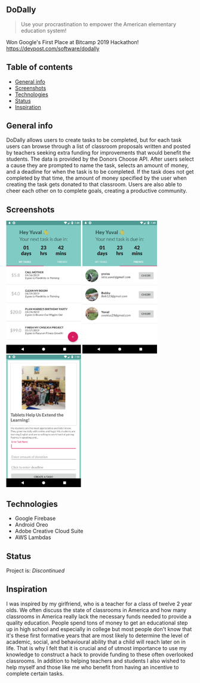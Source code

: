 ## DoDally

> Use your procrastination to empower the American elementary education system!

Won Google's First Place at Bitcamp 2019 Hackathon! https://devpost.com/software/dodally

## Table of contents
* [General info](#general-info)
* [Screenshots](#screenshots)
* [Technologies](#technologies)
* [Status](#status)
* [Inspiration](#inspiration)


## General info

DoDally allows users to create tasks to be completed, but for each task users can browse through a list of classroom proposals written and posted by teachers seeking extra funding for improvements that would benefit the students. The data is provided by the Donors Choose API. After users select a cause they are prompted to name the task, selects an amount of money, and a deadline for when the task is to be completed. If the task does not get completed by that time, the amount of money specified by the user when creating the task gets donated to that classroom. Users are also able to cheer each other on to complete goals, creating a productive community.

## Screenshots

<img src="Screenshot_1555242592.png" width="200"> <img src="Screenshot_1555242598.png" width="200"> <img src="Screenshot_1555242625.png" width="200">
 

## Technologies

* Google Firebase
* Android Oreo
* Adobe Creative Cloud Suite
* AWS Lambdas

## Status 

Project is: _Discontinued_

## Inspiration

I was inspired by my girlfriend, who is a teacher for a class of twelve 2 year olds. We often discuss the state of classrooms in America and how many classrooms in America really lack the necessary funds needed to provide a quality education. People spend tons of money to get an educational step up in high school and especially in college but most people don't know that it's these first formative years that are most likely to determine the level of academic, social, and behavioural ability that a child will reach later on in life. That is why I felt that it is crucial and of utmost importance to use my knowledge to construct a hack to provide funding to these often overlooked classrooms. In addition to helping teachers and students I also wished to help myself and those like me who benefit from having an incentive to complete certain tasks.



